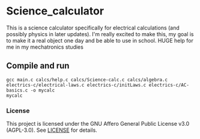 # Science_calculator
This is a science calculator specifically for electrical calculations (and possibly physics in later updates). I'm really excited to make this, my goal is to make it a real object one day and be able to use in school. HUGE help for me in my mechatronics studies
## Compile and run
```
gcc main.c calcs/help.c calcs/Science-calc.c calcs/algebra.c electrics-c/electrical-laws.c electrics-c/initLaws.c electrics-c/AC-basics.c -o mycalc
mycalc
```
### License
This project is licensed under the GNU Affero General Public License v3.0 (AGPL-3.0). See [LICENSE](https://github.com/Boti869/Science_calculator/blob/main/LICENSE) for details.
